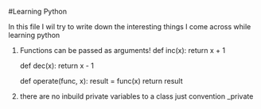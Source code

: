 #Learning Python

In this file I wil try to write down the interesting things I come across while learning python

1. Functions can be passed as arguments!
    def inc(x):
        return x + 1

    def dec(x):
        return x - 1

    def operate(func, x):
        result = func(x)
        return result

2. there are no inbuild private variables to a class just convention _private
